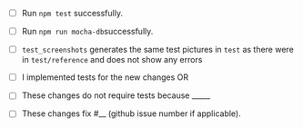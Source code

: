 <!-- Thank you so much for your contribution to MicroDraw! <3 -->

<!-- Please find a short title for your pull request and describe your changes on the following line: -->

<!-- Please run our tests -->
- [ ] Run `npm test` successfully. 
- [ ] Run `npm run mocha-db`successfully.

- [ ] `test_screenshots` generates the same test pictures in `test` as there were in `test/reference` and does not show any errors

<!-- Either: -->
- [ ] I implemented tests for the new changes OR
- [ ] These changes do not require tests because _____

- [ ] These changes fix #__ (github issue number if applicable).

<!-- Also, please make sure that "Allow edits from maintainers" checkbox is checked, so that we can help you if you get stuck somewhere along the way.-->

<!-- Pull requests that do not address these steps are welcome, but they will require additional verification as part of the review process. -->

<!-- Again, many many thanks for your work! \ö/ -->

